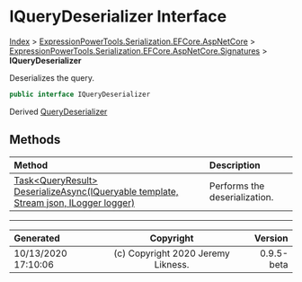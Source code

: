 ﻿# IQueryDeserializer Interface

[Index](../index.md) > [ExpressionPowerTools.Serialization.EFCore.AspNetCore](ExpressionPowerTools.Serialization.EFCore.AspNetCore.a.md) > [ExpressionPowerTools.Serialization.EFCore.AspNetCore.Signatures](ExpressionPowerTools.Serialization.EFCore.AspNetCore.Signatures.n.md) > **IQueryDeserializer**

Deserializes the query.

```csharp
public interface IQueryDeserializer
```

Derived  [QueryDeserializer](ExpressionPowerTools.Serialization.EFCore.AspNetCore.Middleware.QueryDeserializer.cs.md) 

## Methods

| Method | Description |
| :-- | :-- |
| [Task&lt;QueryResult> DeserializeAsync(IQueryable template, Stream json, ILogger logger)](ExpressionPowerTools.Serialization.EFCore.AspNetCore.Signatures.IQueryDeserializer.DeserializeAsync.m.md) | Performs the deserialization. |

---

| Generated | Copyright | Version |
| :-- | :-: | --: |
| 10/13/2020 17:10:06 | (c) Copyright 2020 Jeremy Likness. | 0.9.5-beta |
